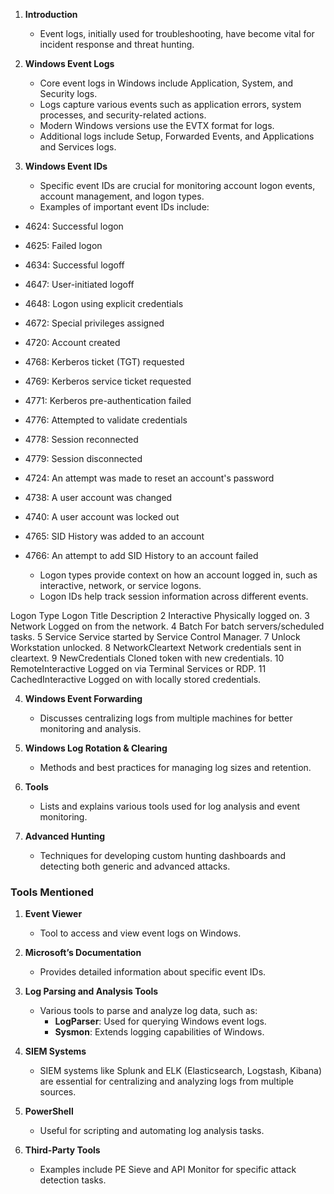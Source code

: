 
1. **Introduction**
    
    - Event logs, initially used for troubleshooting, have become vital for incident response and threat hunting.
2. **Windows Event Logs** 
    
    - Core event logs in Windows include Application, System, and Security logs.
    - Logs capture various events such as application errors, system processes, and security-related actions.
    - Modern Windows versions use the EVTX format for logs.
    - Additional logs include Setup, Forwarded Events, and Applications and Services logs.
3. **Windows Event IDs**
    
    - Specific event IDs are crucial for monitoring account logon events, account management, and logon types.
    - Examples of important event IDs include:
- 4624: Successful logon

- 4625: Failed logon

- 4634: Successful logoff

- 4647: User-initiated logoff

- 4648: Logon using explicit credentials

- 4672: Special privileges assigned

- 4720: Account created

- 4768: Kerberos ticket (TGT) requested

- 4769: Kerberos service ticket requested

- 4771: Kerberos pre-authentication failed

- 4776: Attempted to validate credentials

- 4778: Session reconnected

- 4779: Session disconnected

- 4724: An attempt was made to reset an account's password

- 4738: A user account was changed

- 4740: A user account was locked out

- 4765: SID History was added to an account

- 4766: An attempt to add SID History to an account failed
        
    - Logon types provide context on how an account logged in, such as interactive, network, or service logons.
    - Logon IDs help track session information across different events.

Logon Type	Logon Title	Description
2	Interactive	Physically logged on.
3	Network	Logged on from the network.
4	Batch	For batch servers/scheduled tasks.
5	Service	Service started by Service Control Manager.
7	Unlock	Workstation unlocked.
8	NetworkCleartext	Network credentials sent in cleartext.
9	NewCredentials	Cloned token with new credentials.
10	RemoteInteractive	Logged on via Terminal Services or RDP.
11	CachedInteractive	Logged on with locally stored credentials.
      
4. **Windows Event Forwarding**
    
    - Discusses centralizing logs from multiple machines for better monitoring and analysis.
5. **Windows Log Rotation & Clearing**
    
    - Methods and best practices for managing log sizes and retention.
6. **Tools**
    
    - Lists and explains various tools used for log analysis and event monitoring.
7. **Advanced Hunting**
    
    - Techniques for developing custom hunting dashboards and detecting both generic and advanced attacks.

### Tools Mentioned

1. **Event Viewer**
    
    - Tool to access and view event logs on Windows.
2. **Microsoft’s Documentation**
    
    - Provides detailed information about specific event IDs.
3. **Log Parsing and Analysis Tools**
    
    - Various tools to parse and analyze log data, such as:
        - **LogParser**: Used for querying Windows event logs.
        - **Sysmon**: Extends logging capabilities of Windows.
4. **SIEM Systems**
    
    - SIEM systems like Splunk and ELK (Elasticsearch, Logstash, Kibana) are essential for centralizing and analyzing logs from multiple sources.
5. **PowerShell**
    
    - Useful for scripting and automating log analysis tasks.
6. **Third-Party Tools**
    
    - Examples include PE Sieve and API Monitor for specific attack detection tasks.
